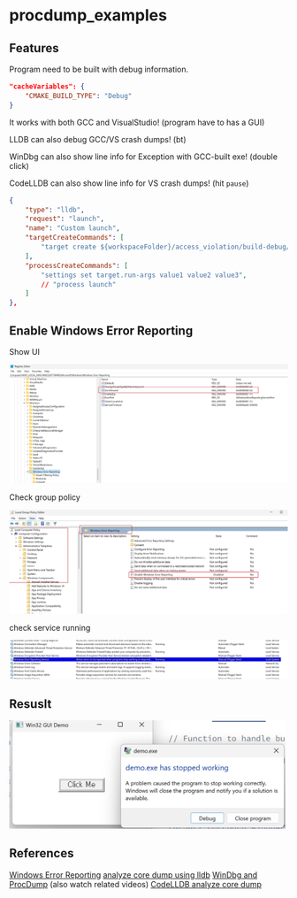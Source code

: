 # procdump_examples

## Features

Program need to be built with debug information.
```json
"cacheVariables": {
    "CMAKE_BUILD_TYPE": "Debug"
}
```

It works with both GCC and VisualStudio! (program have to has a GUI)

LLDB can also debug GCC/VS crash dumps! (bt)

WinDbg can also show line info for Exception with GCC-built exe! (double click)

CodeLLDB can also show line info for VS crash dumps! (hit `pause`)

```json
{
    "type": "lldb",
    "request": "launch",
    "name": "Custom launch",
    "targetCreateCommands": [
        "target create ${workspaceFolder}/access_violation/build-debug/demo.exe --core C:/dumps/demo.exe(1).42140.dmp"
    ],
    "processCreateCommands": [
        "settings set target.run-args value1 value2 value3",
        // "process launch"
    ]
},
```

## Enable Windows Error Reporting

Show UI

![](./showui.png)

Check group policy

![](./gpo.png)

check service running

![](./service.png)

## Resuslt

<img src="./wer.png" width=500>


## References

[Windows Error Reporting][1]
[analyze core dump using lldb][2]
[WinDbg and ProcDump][3] (also watch related videos)
[CodeLLDB analyze core dump][4]

[1]: https://learn.microsoft.com/en-us/troubleshoot/windows-client/system-management-components/windows-error-reporting-diagnostics-enablement-guidance
[2]: https://learn.microsoft.com/en-us/troubleshoot/developer/webapps/aspnetcore/practice-troubleshoot-linux/lab-1-2-analyze-core-dumps-lldb-debugger
[3]: https://learn.microsoft.com/en-us/shows/defrag-tools/10-procdump-triggers
[4]: https://github.com/vadimcn/codelldb/blob/master/MANUAL.md#inspecting-a-core-dump
